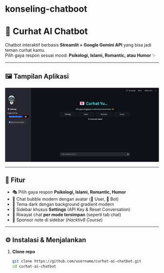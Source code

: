 # konseling-chatboot

# 💌 Curhat AI Chatbot

Chatbot interaktif berbasis **Streamlit + Google Gemini API** yang bisa jadi teman curhat kamu.  
Pilih gaya respon sesuai mood: **Psikologi, Islami, Romantic, atau Humor** ✨  

---

## 🖼️ Tampilan Aplikasi
![Curhat AI Chatbot](konseling-chaatbot.png)


---

## 🚀 Fitur
- 🎭 Pilih gaya respon **Psikologi, Islami, Romantic, Humor**
- 💬 Chat bubble modern dengan avatar (🧑 User, 🤖 Bot)
- 🎨 Tema dark dengan background gradient modern
- 📂 Sidebar khusus **Settings** (API Key & Reset Conversation)
- 🔄 Riwayat chat **per mode tersimpan** (seperti tab chat)
- 📢 Sponsor note di sidebar (*Hacktiv8 Course*)

---

## ⚙️ Instalasi & Menjalankan

1. **Clone repo**
   ```bash
   git clone https://github.com/username/curhat-ai-chatbot.git
   cd curhat-ai-chatbot
